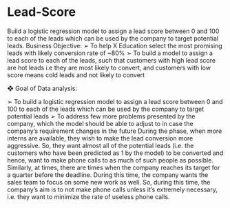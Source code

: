 # Lead-Score
Build a logistic regression model to assign a lead score between 0 and 100 to each of the leads which can be used by the company to target potential leads. 
Business Objective: 
➢ To help X Education select the most promising leads with likely conversion rate of ~80% 
➢ To build a model to assign a lead score to each of the leads, such that customers with high lead score are hot leads i.e they are most likely to convert, and customers with low score means cold leads and not likely to convert

❖ Goal of Data analysis:

➢ To build a logistic regression model to assign a lead score between 0 and 100 to each of the leads which can be used by the company to target potential leads 
➢ To address few more problems presented by the company, which the model should be able to adjust to in case the company’s requirement changes in the future During the phase, when more interns are available, they wish to make the lead conversion more aggressive. So, they want almost all of the potential leads (i.e. the customers who have been predicted as 1 by the model) to be converted and hence, want to make phone calls to as much of such people as possible. Similarly, at times, there are times when the company reaches its target for a quarter before the deadline. During this time, the company wants the sales team to focus on some new work as well. So, during this time, the company’s aim is to not make phone calls unless it’s extremely necessary, i.e. they want to minimize the rate of useless phone calls.
